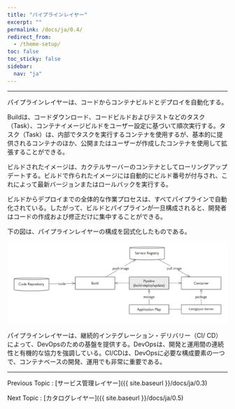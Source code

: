 ```yaml
---
title: "パイプラインレイヤー"
excerpt: ""
permalink: /docs/ja/0.4/
redirect_from:
  - /theme-setup/
toc: false
toc_sticky: false
sidebar:
  nav: "ja"
---
```



---

パイプラインレイヤーは、コードからコンテナビルドとデプロイを自動化する。

Buildは、コードダウンロード、コードビルドおよびテストなどのタスク（Task）、コンテナイメージビルドをユーザー設定に基づいて順次実行する。タスク（Task）は、内部でタスクを実行するコンテナを使用するが、基本的に提供されるコンテナのほか、公開またはユーザーが作成したコンテナを使用して拡張することができる。

ビルドされたイメージは、カクテルサーバーのコンテナとしてローリングアップデートする。ビルドで作られたイメージには自動的にビルド番号が付与され、これによって最新バージョンまたはロールバックを実行する。

ビルドからデプロイまでの全体的な作業プロセスは、すべてパイプラインで自動化されている。したがって、ビルドとパイプラインが一旦構成されると、開発者はコードの作成および修正だけに集中することができる。

下の図は、パイプラインレイヤーの構成を図式化したものである。

![](/assets/cocktailcloud-architecture-5.png)

パイプラインレイヤーは、継続的インテグレーション・デリバリー（CI/ CD）によって、DevOpsのための基盤を提供する。DevOpsは、開発と運用間の連続性と有機的な協力を強調している。CI/CDは、DevOpsに必要な構成要素の一つで、コンテナベースの開発、運用でも非常に重要である。


---

Previous Topic : [サービス管理レイヤー]({{ site.baseurl }}/docs/ja/0.3)

Next Topic : [カタログレイヤー]({{ site.baseurl }}/docs/ja/0.5)


